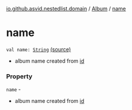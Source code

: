 [io.github.asvid.nestedlist.domain](../index.md) / [Album](index.md) / [name](./name.md)

# name

`val name: `[`String`](https://kotlinlang.org/api/latest/jvm/stdlib/kotlin/-string/index.html) [(source)](https://github.com/asvid/NestedList/tree/master/app/src/main/java/io/github/asvid/nestedlist/domain/Album.kt#L12)
* album name created from [id](id.md)

### Property

`name` -
* album name created from [id](id.md)
